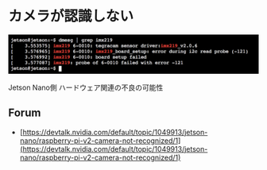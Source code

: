 # カメラが認識しない

![](./img/camera101.png)

Jetson Nano側 ハードウェア関連の不良の可能性

## Forum

-   [https://devtalk.nvidia.com/default/topic/1049913/jetson-nano/raspberry-pi-v2-camera-not-recognized/1](https://devtalk.nvidia.com/default/topic/1049913/jetson-nano/raspberry-pi-v2-camera-not-recognized/1)
